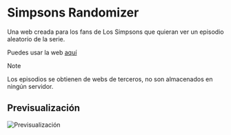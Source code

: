 # Simpsons Randomizer

Una web creada para los fans de Los Simpsons que quieran ver un episodio aleatorio de la serie.

Puedes usar la web [aquí](https://simpsonsrandomizer.netlify.app)

> [!NOTE]
> Los episodios se obtienen de webs de terceros, no son almacenados en ningún servidor.

## Previsualización

![Previsualización](https://i.imgur.com/wdTarOB.png)

